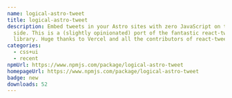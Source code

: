 ```yaml
---
name: logical-astro-tweet
title: logical-astro-tweet
description: Embed tweets in your Astro sites with zero JavaScript on the client
  side. This is a (slightly opinionated) port of the fantastic react-tweet
  library. Huge thanks to Vercel and all the contributors of react-tweet.
categories:
  - css+ui
  - recent
npmUrl: https://www.npmjs.com/package/logical-astro-tweet
homepageUrl: https://www.npmjs.com/package/logical-astro-tweet
badge: new
downloads: 52
---
```

